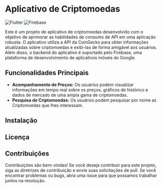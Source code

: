 # Aplicativo de Criptomoedas
![Flutter](https://img.shields.io/badge/Flutter-%2302569B.svg?style=for-the-badge&logo=Flutter&logoColor=white) ![Firebase](https://img.shields.io/badge/firebase-%23039BE5.svg?style=for-the-badge&logo=firebase)

Este é um projeto de aplicativo de criptomoedas desenvolvido com o objetivo de aprimorar as habilidades de consumo de API em uma aplicação robusta. O aplicativo utiliza a API da CoinGecko para obter informações atualizadas sobre criptomoedas e exibi-las de forma amigável aos usuários. Além disso, o backend do aplicativo é suportado pelo Firebase, uma plataforma de desenvolvimento de aplicativos móveis do Google.

## Funcionalidades Principais
- **Acompanhamento de Preços:** Os usuários podem visualizar informações em tempo real sobre os preços, gráficos de histórico e dados de mercado de uma ampla gama de criptomoedas.
- **Pesquisa de Criptomoedas:** Os usuários podem pesquisar por nome as Criptomoedas que lhes interessam. 

## Instalação 

## Licença

## Contribuições
Contribuições são bem-vindas! Se você deseja contribuir para este projeto, siga as diretrizes de contribuição e envie suas solicitações de pull. Se você encontrar problemas ou bugs, abra uma issue para que possamos trabalhar juntos na resolução.
